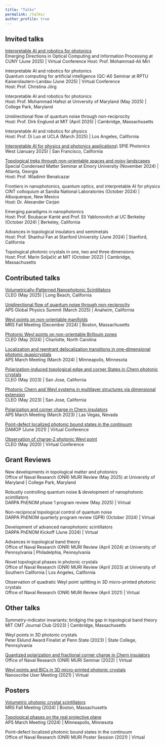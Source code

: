 ```yaml
---
title: "Talks"
permalink: /talks/
author_profile: true
---
```


## Invited talks
[Interpretable AI and robotics for photonics](https://opticalcomputingconference.org/)\
Emerging Directions in Optical Computing and Information Processing at CUNY (June 2025) | Virtual Conference
Host: Prof. Mohammad-Ali Miri

Interpretable AI and robotics for photonics\
Quantum computing for artificial intelligence (QC-AI) Seminar at RPTU Kaiserslautern-Landau (June 2025) | Virtual Conference\
Host: Prof. Christina Jörg

Interpretable AI and robotics for photonics\
Host: Prof. Mohammad Hafezi at University of Maryland (May 2025) |  College Park, Maryland

Unidirectional flow of quantum noise through non-reciprocity\
Host: Prof. Dirk Englund at MIT (April 2025) | Cambridge, Massachusetts 

Interpretable AI and robotics for physics\
Host: Prof. Di Luo at UCLA (March 2025) | Los Angeles, California

[Interpretable AI for physics and photonics applications](https://spie.org/photonics-west/presentation/Interpretable-AI-for-physics-and-photonics/13375-76#_=_)\
SPIE Photonics West (January 2025) | San Francisco, California

[Topological treks through non-orientable spaces and noisy landscapes](https://physics.emory.edu/home/news/index.html?trumbaEmbed=view%3Devent%26eventid%3D178790409)\
Special Condensed Matter Seminar at Emory University (November 2024) | Atlanta, Georgia\
Host: Prof. Wladimir Benalcazar

Frontiers in nanophotonics, quantum optics, and interpretable AI for physics\
CINT colloquium at Sandia National Laboratories (October 2024) | Albuquerque, New Mexico\
Host: Dr. Alexander Cerjan

Emerging paradigms in nanophotonics\
Host: Prof. Boubacar Kanté and Prof. Eli Yablonovitch at UC Berkeley (October 2024) | Berkeley, California

Advances in topological insulators and semimetals\
Host: Prof. Shanhui Fan at Stanford University (June 2024) | Stanford, California

Topological photonic crystals in one, two and three dimensions\
Host: Prof. Marin Soljačić at MIT (October 2022) | Cambridge, Massachusetts

## Contributed talks
[Volumetrically-Patterned Nanophotonic Scintillators](https://cleoconference.org/)\
CLEO (May 2025) | Long Beach, California

[Unidirectional flow of quantum noise through non-reciprocity](https://summit.aps.org/events/MAR-G30/12)\
APS Global Physics Summit (March 2025) | Anaheim, California 

[Weyl points on non-orientable manifolds](https://www.mrs.org/meetings-events/annual-meetings/2024-mrs-fall-meeting/symposium-sessions/presentations/view/2024-fall-meeting/2024-fall-meeting-4154808)\
MRS Fall Meeting (December 2024) | Boston, Massachusetts

[Photonic Weyl points on non-orientable Brillouin zones](https://opg.optica.org/abstract.cfm?uri=CLEO_FS-2024-FW3M.1)\
CLEO (May 2024) | Charlotte, North Carolina

[Localization and reentrant delocalization transitions in one-dimensional photonic quasicrystals](https://meetings.aps.org/Meeting/MAR24/Session/T54.5)\
APS March Meeting (March 2024) | Minneapolis, Minnesota

[Polarization-induced topological edge and corner States in Chern photonic crystals](https://opg.optica.org/abstract.cfm?uri=CLEO_FS-2023-FM1B.3)\
CLEO (May 2023) | San Jose, California

[Photonic Chern and Weyl systems in multilayer structures via dimensional extension](https://opg.optica.org/abstract.cfm?uri=CLEO_FS-2023-FF1D.4)\
CLEO (May 2023) | San Jose, California

[Polarization and corner charge in Chern insulators](https://meetings.aps.org/Meeting/MAR23/Session/N19.3)\
APS March Meeting (March 2023) | Las Vegas, Nevada

[Point-defect localized photonic bound states in the continuum](https://meetings.aps.org/Meeting/DAMOP21/Session/S09.4)\
DAMOP (June 2021) | Virtual Conference

[Observation of charge-2 photonic Weyl point](https://opg.optica.org/abstract.cfm?uri=CLEO_QELS-2020-FTh1B.2)\
CLEO (May 2020) | Virtual Conference

## Grant Reviews
New developments in topological matter and photonics\
Office of Naval Research (ONR) MURI Review (May 2025) at University of Maryland | College Park, Maryland

Robustly controlling quantum noise & development of nanophotonic scintillators\
DARPA PhENOM phase 1 program review (May 2025) | Virtual

Non-reciprocal topological control of quantum noise\
DARPA PhENOM quarterly program review (QPR) (October 2024) | Virtual

Development of advanced nanophotonic scintillators\
DARPA PhENOM Kickoff (June 2024) | Virtual

Advances in topological band theory\
Office of Naval Research (ONR) MURI Review (April 2024) at University of Pennsylvania | Philadelphia, Pennsylvania

Novel topological phases in photonic crystals\
Office of Naval Research (ONR) MURI Review (April 2023) at University of Southern California | Los Angeles, California

Observation of quadratic Weyl point splitting in 3D micro-printed photonic crystals\
Office of Naval Research (ONR) MURI Review (April 2021) | Virtual

## Other talks
Symmetry-indicator invariants: bridging the gap in topological band theory\
MIT CMT Journal Club (2023) | Cambridge, Massachusetts

Weyl points in 3D photonic crystals\
Peter Eklund Award Finalist at Penn State (2023) | State College, Pennsylvania

[Quantized polarization and fractional corner charge in Chern insulators](https://photons.illinois.edu/blog/65293)\
Office of Naval Research (ONR) MURI Seminar (2022) | Virtual

[Weyl points and BICs in 3D micro-printed photonic crystals](https://www.nanoscribe.com/en/news-insights/news/nanoscribe-user-meeting-2021/)\
Nanoscribe User Meeting (2021) | Virtual

## Posters
[Volumetric photonic crystal scintillators](https://www.mrs.org/meetings-events/annual-meetings/2024-mrs-fall-meeting/symposium-sessions/presentations/view/2024-fall-meeting/2024-fall-meeting-4154386)\
MRS Fall Meeting (2024) | Boston, Massachusetts

[Topological phases on the real projective plane](https://meetings.aps.org/Meeting/MAR24/Session/V00.32)\
APS March Meeting (2024) | Minneapolis, Minnesota

Point-defect localized photonic bound states in the continuum\
Office of Naval Research (ONR) MURI Poster Session (2021) | Virtual
